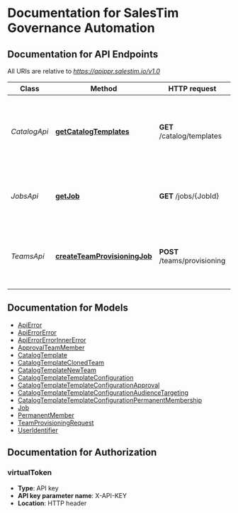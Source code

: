 # Documentation for SalesTim Governance Automation

<a name="documentation-for-api-endpoints"></a>
## Documentation for API Endpoints

All URIs are relative to *https://apippr.salestim.io/v1.0*

Class | Method | HTTP request | Description
------------ | ------------- | ------------- | -------------
*CatalogApi* | [**getCatalogTemplates**](Apis/CatalogApi.md#getcatalogtemplates) | **GET** /catalog/templates | Get all templates from your corporate catalog (🔐 Virtual App Virtual Token)
*JobsApi* | [**getJob**](Apis/JobsApi.md#getjob) | **GET** /jobs/{JobId} | Get information about a job (🔐 Virtual App Virtual Token)
*TeamsApi* | [**createTeamProvisioningJob**](Apis/TeamsApi.md#createteamprovisioningjob) | **POST** /teams/provisioning | Create a new team provisioning job (🔐 Virtual App Virtual Token)


<a name="documentation-for-models"></a>
## Documentation for Models

 - [ApiError](.//Models/ApiError.md)
 - [ApiErrorError](.//Models/ApiErrorError.md)
 - [ApiErrorErrorInnerError](.//Models/ApiErrorErrorInnerError.md)
 - [ApprovalTeamMember](.//Models/ApprovalTeamMember.md)
 - [CatalogTemplate](.//Models/CatalogTemplate.md)
 - [CatalogTemplateClonedTeam](.//Models/CatalogTemplateClonedTeam.md)
 - [CatalogTemplateNewTeam](.//Models/CatalogTemplateNewTeam.md)
 - [CatalogTemplateTemplateConfiguration](.//Models/CatalogTemplateTemplateConfiguration.md)
 - [CatalogTemplateTemplateConfigurationApproval](.//Models/CatalogTemplateTemplateConfigurationApproval.md)
 - [CatalogTemplateTemplateConfigurationAudienceTargeting](.//Models/CatalogTemplateTemplateConfigurationAudienceTargeting.md)
 - [CatalogTemplateTemplateConfigurationPermanentMembership](.//Models/CatalogTemplateTemplateConfigurationPermanentMembership.md)
 - [Job](.//Models/Job.md)
 - [PermanentMember](.//Models/PermanentMember.md)
 - [TeamProvisioningRequest](.//Models/TeamProvisioningRequest.md)
 - [UserIdentifier](.//Models/UserIdentifier.md)


<a name="documentation-for-authorization"></a>
## Documentation for Authorization

<a name="virtualToken"></a>
### virtualToken

- **Type**: API key
- **API key parameter name**: X-API-KEY
- **Location**: HTTP header

